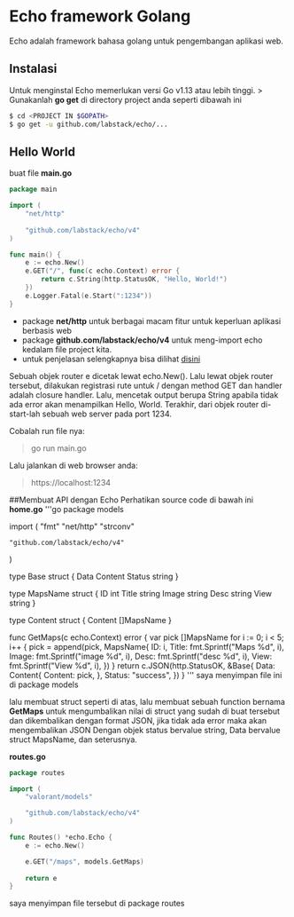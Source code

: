 # Echo framework Golang
Echo adalah framework bahasa golang untuk pengembangan aplikasi web.

## Instalasi
Untuk menginstal Echo memerlukan versi Go v1.13 atau lebih tinggi. > Gunakanlah **go get** di directory project anda seperti dibawah ini
```bash
$ cd <PROJECT IN $GOPATH>
$ go get -u github.com/labstack/echo/...
```

## Hello World
buat file **main.go**
```go
package main

import (
	"net/http"
	
	"github.com/labstack/echo/v4"
)

func main() {
	e := echo.New()
	e.GET("/", func(c echo.Context) error {
		return c.String(http.StatusOK, "Hello, World!")
	})
	e.Logger.Fatal(e.Start(":1234"))
}
```
- package **net/http** untuk berbagai macam fitur untuk keperluan aplikasi berbasis web
- package **github.com/labstack/echo/v4** untuk meng-import echo kedalam file project kita.
- untuk penjelasan selengkapnya bisa dilihat [disini](https://pkg.go.dev/github.com/labstack/echo/v4)

Sebuah objek router e dicetak lewat echo.New(). Lalu lewat objek router tersebut, dilakukan registrasi rute untuk / dengan method GET dan handler adalah closure handler. Lalu, mencetak output berupa String apabila tidak ada error akan menampilkan Hello, World. Terakhir, dari objek router di-start-lah sebuah web server pada port 1234.

Cobalah run file nya:
> go run main.go

Lalu jalankan di web browser anda:
> https://localhost:1234

##Membuat API dengan Echo
Perhatikan source code di bawah ini 
**home.go**
'''go
package models

import (
	"fmt"
	"net/http"
	"strconv"

	"github.com/labstack/echo/v4"
)

type Base struct {
	Data   Content
	Status string
}

type MapsName struct {
	ID    int
	Title string
	Image string
	Desc  string
	View  string
}

type Content struct {
	Content []MapsName
}

func GetMaps(c echo.Context) error {
	var pick []MapsName
	for i := 0; i < 5; i++ {
		pick = append(pick, MapsName{
			ID:    i,
			Title: fmt.Sprintf("Maps %d", i),
			Image: fmt.Sprintf("image %d", i),
			Desc:  fmt.Sprintf("desc %d", i),
			View:  fmt.Sprintf("View %d", i),
		})
	}
	return c.JSON(http.StatusOK, &Base{
		Data: Content{
			Content: pick,
		},
		Status: "success",
	})
}
'''
saya menyimpan file ini di package models

lalu membuat struct seperti di atas, lalu membuat sebuah function bernama **GetMaps** untuk mengumbalikan nilai di struct yang sudah di buat tersebut dan dikembalikan dengan format JSON, jika tidak ada error maka akan mengembalikan JSON Dengan objek status bervalue string, Data bervalue struct MapsName, dan seterusnya.

**routes.go**
```go
package routes

import (
	"valorant/models"

	"github.com/labstack/echo/v4"
)

func Routes() *echo.Echo {
	e := echo.New()

	e.GET("/maps", models.GetMaps)
	
	return e
}
```
saya menyimpan file tersebut di package routes